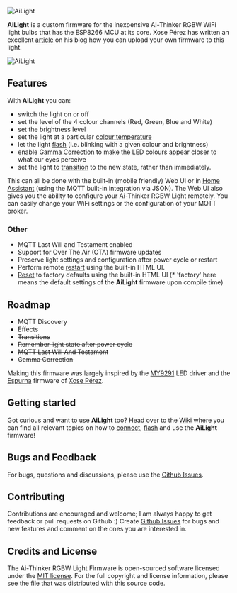 ![AiLight](https://raw.githubusercontent.com/wiki/stelgenhof/AiLight/images/ailight_logo.png)

**AiLight** is a custom firmware for the inexpensive Ai-Thinker RGBW WiFi light bulbs that has the ESP8266 MCU at its core. Xose Pérez has written an excellent [article](http://tinkerman.cat/ailight-hackable-rgbw-light-bulb/) on his blog how you can upload your own firmware to this light.

![AiLight](https://www.sachatelgenhof.nl/user/pages/02.blog/ailight/screen_combo_m.png)

## Features

With **AiLight** you can:

- switch the light on or off
- set the level of the 4 colour channels (Red, Green, Blue and White)
- set the brightness level
- set the light at a particular [colour temperature](https://github.com/stelgenhof/AiLight/wiki/Colour-Temperature)
- let the light [flash](https://github.com/stelgenhof/AiLight/wiki/Flashing-the-Light) (i.e. blinking with a given colour and brightness)
- enable [Gamma Correction](https://github.com/stelgenhof/AiLight/wiki/Gamma-Correction) to make the LED colours appear closer to what our eyes perceive
- set the light to [transition](https://github.com/stelgenhof/AiLight/wiki/Transition) to the new state, rather than immediately.

This can all be done with the built-in (mobile friendly) Web UI or in [Home Assistant](https://home-assistant.io) (using the MQTT built-in integration via JSON). The Web UI also gives you the ability to configure your Ai-Thinker RGBW Light remotely. You can easily change your WiFi settings or the configuration of your MQTT broker.

### Other

- MQTT Last Will and Testament enabled
- Support for Over The Air (OTA) firmware updates
- Preserve light settings and configuration after power cycle or restart
- Perform remote [restart](https://github.com/stelgenhof/AiLight/wiki/Restart-%26-Reset) using the built-in HTML UI.
- [Reset](https://github.com/stelgenhof/AiLight/wiki/Restart-%26-Reset) to factory defaults using the built-in HTML UI (* 'factory' here means the default settings of the **AiLight** firmware upon compile time)


## Roadmap

- MQTT Discovery
- Effects
- ~~Transitions~~
- ~~Remember light state after power cycle~~
- ~~MQTT Last Will And Testament~~
- ~~Gamma Correction~~

Making this firmware was largely inspired by the [MY9291](https://github.com/xoseperez/my9291) LED driver and the [Espurna](https://bitbucket.org/xoseperez/espurna) firmware of [Xose Pérez](https://github.com/xoseperez).

## Getting started
Got curious and want to use **AiLight** too? Head over to the [Wiki](https://github.com/stelgenhof/AiLight/wiki) where you can find all relevant topics on how to [connect](https://github.com/stelgenhof/AiLight/wiki/Connection), [flash](https://github.com/stelgenhof/AiLight/wiki/Flashing-the-Firmware) and use the **AiLight** firmware!


## Bugs and Feedback
For bugs, questions and discussions, please use the [Github Issues](https://github.com/stelgenhof/AiLight/issues).

## Contributing

Contributions are encouraged and welcome; I am always happy to get feedback or pull requests on Github :) Create [Github Issues](https://github.com/stelgenhof/AiLight/issues) for bugs and new features and comment on the ones you are interested in.

## Credits and License

The Ai-Thinker RGBW Light Firmware is open-sourced software licensed under the [MIT license](http://opensource.org/licenses/MIT). For the full copyright and license information, please see the <license> file that was distributed with this source code.</license>

